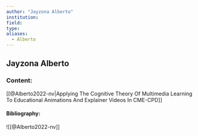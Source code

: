 ```yaml
---
author: "Jayzona Alberto"
institution:
field:
type:
aliases:
  - Alberto
---
```


## Jayzona Alberto

### Content:
[[@Alberto2022-nv|Applying The Cognitive Theory Of Multimedia Learning To Educational Animations And Explainer Videos In CME-CPD]]

#### Bibliography:

![[@Alberto2022-nv]]